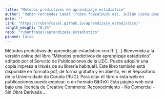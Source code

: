 ```yaml
---
title: "Métodos predictivos de aprendizaje estadístico"
author: "Rubén Fernández Casal (ruben.fcasal@udc.es), Julián Costa Bouzas (julian.costa@udc.es), Manuel Oviedo de la Fuente (manuel.oviedo@udc.es)"
date: ""
link: "https://rubenfcasal.github.io/aprendizaje_estadistico/"
length_weight: "8.2%"
repo: "rubenfcasal/aprendizaje_estadistico"
pinned: false
---
```


Métodos predictivos de aprendizaje estadístico con R. [...] Bienvenido a la versión online del libro “Métodos predictivos de aprendizaje estadístico” editado por el Servicio de Publicaciones de la UDC. Puede adquirir una copia impresa a través de su librería habitual1.
Este libro también está disponible en formato pdf, de forma gratuita y en abierto, en el Repositorio de la Universidade da Coruña (RUC). Para citar el libro o esta web en publicaciones puede emplear: o en formato BibTeX: Esta página web está bajo una licencia de Creative Commons: Reconocimiento - No Comercial - Sin Obra Derivada  ...
